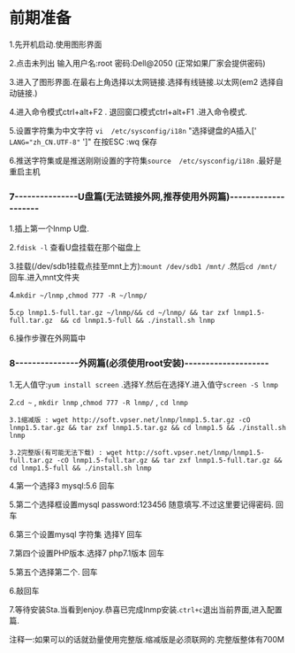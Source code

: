   

# 前期准备

1.先开机启动.使用图形界面 

2.点击未列出 输入用户名:root 密码:Dell@2050 (正常如果厂家会提供密码)

3.进入了图形界面.在最右上角选择以太网链接.选择有线链接.以太网(em2 选择自动链接.)

4.进入命令模式ctrl+alt+F2 . 退回窗口模式ctrl+alt+F1  .进入命令模式.

5.设置字符集为中文字符 `vi  /etc/sysconfig/i18n` "选择键盘的A插入[' `LANG="zh_CN.UTF-8"`  ']"  在按ESC :wq 保存

6.推送字符集或是推送刚刚设置的字符集`source  /etc/sysconfig/i18n` .最好是重启主机



### 7---------------U盘篇(无法链接外网,推荐使用外网篇)--------------------


1.插上第一个lnmp U盘. 

2.`fdisk -l` 查看U盘挂载在那个磁盘上 

3.挂载(/dev/sdb1挂载点挂至mnt上方):`mount /dev/sdb1 /mnt/`  .然后`cd /mnt/ `回车.进入mnt文件夹

4.`mkdir ~/lnmp` ,`chmod 777 -R ~/lnmp/`

5.`cp lnmp1.5-full.tar.gz ~/lnmp/&& cd ~/lnmp/ && tar zxf lnmp1.5-full.tar.gz  && cd lnmp1.5-full && ./install.sh lnmp`

6.操作步骤在外网篇中




### 8---------------外网篇(必须使用root安装)--------------------


1.无人值守:`yum install screen` .选择Y.然后在选择Y.进入值守`screen -S lnmp`

2.`cd ~` , `mkdir lnmp` ,`chmod 777 -R lnmp/` , `cd lnmp`

	3.1缩减版 : wget http://soft.vpser.net/lnmp/lnmp1.5.tar.gz -cO lnmp1.5.tar.gz && tar zxf lnmp1.5.tar.gz && cd lnmp1.5 && ./install.sh lnmp
	
	3.2完整版(有可能无法下载) : wget http://soft.vpser.net/lnmp/lnmp1.5-full.tar.gz -cO lnmp1.5-full.tar.gz && tar zxf lnmp1.5-full.tar.gz && cd lnmp1.5-full && ./install.sh lnmp

4.第一个选择3    mysql:5.6 回车

5.第二个选择框设置mysql password:123456 随意填写.不过这里要记得密码. 回车

6.第三个设置mysql 字符集 选择Y 回车

7.第四个设置PHP版本.选择7 php7.1版本 回车

5.第五个选择第二个. 回车

6.敲回车

7.等待安装Sta.当看到enjoy.恭喜已完成lnmp安装.`ctrl+c`退出当前界面,进入配置篇.



注释一:如果可以的话就劲量使用完整版.缩减版是必须联网的.完整版整体有700M






